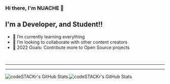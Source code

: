 ### Hi there, I'm NUACHE  👋 



## I'm a Developer, and Student!!





- 🌱 I’m currently learning everything
- 👯 I’m looking to collaborate with other content creators
- 🥅 2022 Goals: Contribute more to Open Source projects

<br />

---

---


</details>


 

  <img align="left" alt="codeSTACKr's GitHub Stats" src="https://github-readme-stats.vercel.app/api/top-langs/?username=NUACHE" />


  <img align="left" alt="codeSTACKr's GitHub Stats" src="https://github-readme-stats.vercel.app/api?username=NUACHE&show_icons=true&hide_border=false&count_private=true" />
  





[website]: https://codeSTACKr.com
[course]: http://vsCodeHero.com
[twitter]: https://twitter.com/codeSTACKr
[youtube]: https://youtube.com/codeSTACKr
[instagram]: https://instagram.com/codeSTACKr
[linkedin]: https://linkedin.com/in/codeSTACKr
[webdevplaylist]: https://www.youtube.com/playlist?list=PLkwxH9e_vrAJ0WbEsFA9W3I1W-g_BTsbt
[jsplaylist]: https://www.youtube.com/playlist?list=PLkwxH9e_vrALRJKu7wfXby3MKeflhTu6B
[cssplaylist]: https://www.youtube.com/playlist?list=PLkwxH9e_vrALSdvZuEh6gqQdmDoDIoqz4
[reactplaylist]: https://www.youtube.com/playlist?list=PLkwxH9e_vrAK4TdffpxKY3QGyHCpxFcQ0
